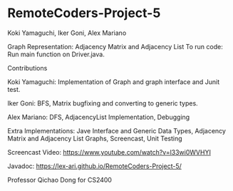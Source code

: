 # RemoteCoders-Project-5

Koki Yamaguchi, Iker Goni, Alex Mariano

Graph Representation: Adjacency Matrix and Adjacency List
To run code: Run main function on Driver.java. 

Contributions

Koki Yamaguchi: Implementation of Graph and graph interface and Junit test.

Iker Goni: BFS, Matrix bugfixing and converting to generic types.

Alex Mariano: DFS, AdjacencyList Implementation, Debugging

Extra Implementations: Jave Interface and Generic Data Types, Adjacency Matrix and Adjacency List Graphs, Screencast, Unit Testing

Screencast Video: https://www.youtube.com/watch?v=l33wi0WVHYI

Javadoc: https://lex-ari.github.io/RemoteCoders-Project-5/

Professor Qichao Dong for CS2400
